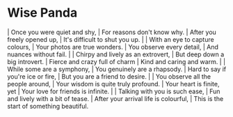 Wise Panda
==========

| Once you were quiet and shy,
| For reasons don\'t know why.
| After you freely opened up,
| It\'s difficult to shut you up.
| 
| With an eye to capture colours,
| Your photos are true wonders.
| You observe every detail,
| And nuances without fail.
| 
| Chirpy and lively as an extrovert,
| But deep down a big introvert.
| Fierce and crazy full of charm
| Kind and caring and warm.
| 
| While some are a symphony,
| You genuinely are a rhapsody.
| Hard to say if you\'re ice or fire,
| But you are a friend to desire.
| 
| You observe all the people around,
| Your wisdom is quite truly profound.
| Your heart is finite, yet
| Your love for friends is infinite.
| 
| Talking with you is such ease,
| Fun and lively with a bit of tease.
| After your arrival life is colourful,
| This is the start of something beautiful.
